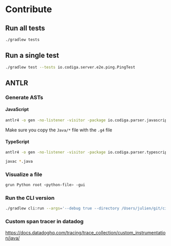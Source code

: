 # Contribute

## Run all tests

```bash
./gradlew tests
```

## Run a single test

```bash
./gradlew test --tests io.codiga.server.e2e.ping.PingTest
```

## ANTLR

### Generate ASTs

#### JavaScript

```bash
antlr4 -o gen -no-listener -visitor -package io.codiga.parser.javascript.gen JavaScriptLexer.g4 JavaScriptParser.g4
```

Make sure you copy the `Java/*` file with the `.g4` file

#### TypeScript

```bash
antlr4 -o gen -no-listener -visitor -package io.codiga.parser.typescript.gen TypeScriptLexer.g4 TypeScriptParser.g4
```

```bash
javac *.java
```

### Visualize a file

```bash
grun Python root <python-file> -gui
```

### Run the CLI version

```bash
./gradlew cli:run --args='--debug true --directory /Users/julien/git/ci-backend-executor/backend_lib/ --output /tmp/bla.json --rules /Users/julien/git/rosie/cli/src/test/resources/20rules.json'
```

### Custom span tracer in datadog

https://docs.datadoghq.com/tracing/trace_collection/custom_instrumentation/java/